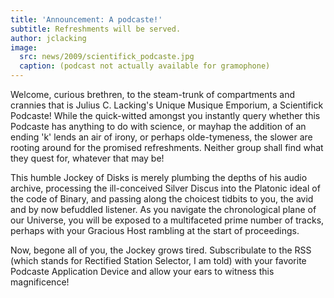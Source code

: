 ```yaml
---
title: 'Announcement: A podcaste!'
subtitle: Refreshments will be served.
author: jclacking
image:
  src: news/2009/scientifick_podcaste.jpg
  caption: (podcast not actually available for gramophone)
---
```

Welcome, curious brethren, to the steam-trunk of compartments and crannies that is Julius C. Lacking's Unique Musique Emporium, a Scientifick Podcaste! While the quick-witted amongst you instantly query whether this Podcaste has anything to do with science, or mayhap the addition of an ending 'k' lends an air of irony, or perhaps olde-tymeness, the slower are rooting around for the promised refreshments. Neither group shall find what they quest for, whatever that may be!

This humble Jockey of Disks is merely plumbing the depths of his audio archive, processing the ill-conceived Silver Discus into the Platonic ideal of the code of Binary, and passing along the choicest tidbits to you, the avid and by now befuddled listener. As you navigate the chronological plane of our Universe, you will be exposed to a multifaceted prime number of tracks, perhaps with your Gracious Host rambling at the start of proceedings.

Now, begone all of you, the Jockey grows tired. Subscribulate to the RSS (which stands for Rectified Station Selector, I am told) with your favorite Podcaste Application Device and allow your ears to witness this magnificence!

